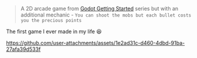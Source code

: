 > A 2D arcade game from [Godot Getting Started](https://docs.godotengine.org/en/stable/getting_started/first_2d_game/index.html#) series but with an additional mechanic - `You can shoot the mobs but each bullet costs you the precious points`

The first game I ever made in my life 😆

https://github.com/user-attachments/assets/1e2ad31c-d460-4dbd-91ba-27afa39d533f

